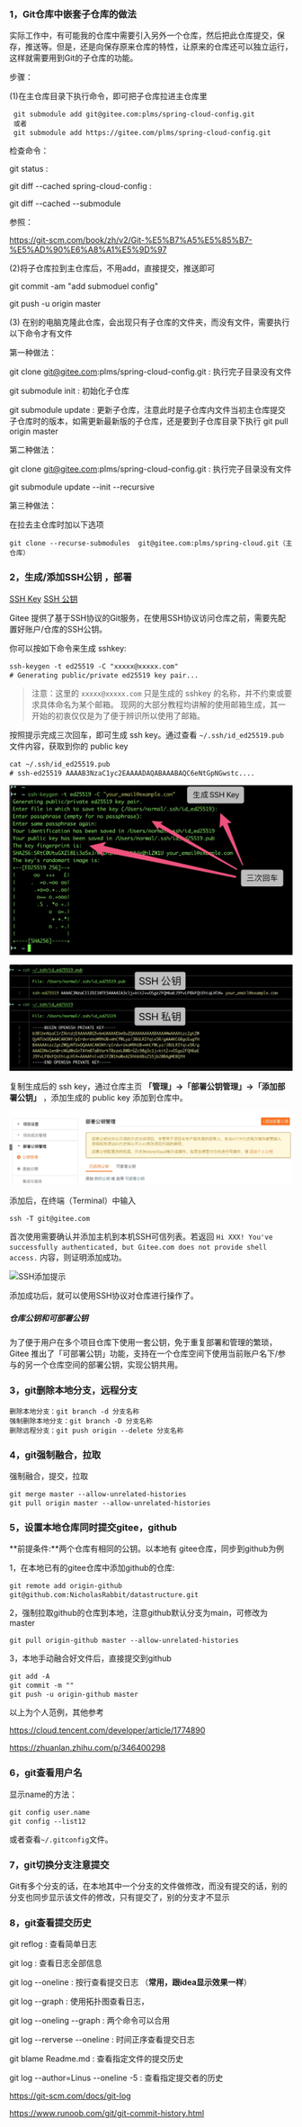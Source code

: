 ### 1，Git仓库中嵌套子仓库的做法

实际工作中，有可能我的仓库中需要引入另外一个仓库，然后把此仓库提交，保存，推送等。但是，还是向保存原来仓库的特性，让原来的仓库还可以独立运行，这样就需要用到Git的子仓库的功能。

步骤：

(1)在主仓库目录下执行命令，即可把子仓库拉进主仓库里

```console
 git submodule add git@gitee.com:plms/spring-cloud-config.git
 或者
 git submodule add https://gitee.com/plms/spring-cloud-config.git
```

检查命令：

git  status :  

git  diff  --cached   spring-cloud-config :

git  diff  --cached  --submodule

参照：

https://git-scm.com/book/zh/v2/Git-%E5%B7%A5%E5%85%B7-%E5%AD%90%E6%A8%A1%E5%9D%97

(2)将子仓库拉到主仓库后，不用add，直接提交，推送即可

git  commit  -am  "add submoduel  config"

git  push  -u origin  master

(3) 在别的电脑克隆此仓库，会出现只有子仓库的文件夹，而没有文件，需要执行以下命令才有文件

第一种做法：

git  clone  git@gitee.com:plms/spring-cloud-config.git : 执行完子目录没有文件

git  submodule   init :  初始化子仓库

git  submodule   update  :  更新子仓库，注意此时是子仓库内文件当初主仓库提交子仓库时的版本，如需更新最新版的子仓库，还是要到子仓库目录下执行 git  pull  origin  master

第二种做法：

 git  clone  git@gitee.com:plms/spring-cloud-config.git : 执行完子目录没有文件

git submodule update --init --recursive 

第三种做法：

在拉去主仓库时加以下选项

```console
git clone --recurse-submodules  git@gitee.com:plms/spring-cloud.git（主仓库）
```





###  2，生成/添加SSH公钥 ，部署

 [SSH Key](https://gitee.com/help/labels/19) [SSH 公钥](https://gitee.com/help/labels/29) 

Gitee 提供了基于SSH协议的Git服务，在使用SSH协议访问仓库之前，需要先配置好账户/仓库的SSH公钥。

你可以按如下命令来生成 sshkey:

```
ssh-keygen -t ed25519 -C "xxxxx@xxxxx.com"  
# Generating public/private ed25519 key pair...
```

> 注意：这里的 `xxxxx@xxxxx.com` 只是生成的 sshkey 的名称，并不约束或要求具体命名为某个邮箱。
> 现网的大部分教程均讲解的使用邮箱生成，其一开始的初衷仅仅是为了便于辨识所以使用了邮箱。

按照提示完成三次回车，即可生成 ssh key。通过查看 `~/.ssh/id_ed25519.pub` 文件内容，获取到你的 public key

```
cat ~/.ssh/id_ed25519.pub
# ssh-ed25519 AAAAB3NzaC1yc2EAAAADAQABAAABAQC6eNtGpNGwstc....
```

![1659683218336](note-images/1659683218336.png)

![1659683247957](note-images/1659683247957.png)

复制生成后的 ssh key，通过仓库主页 **「管理」->「部署公钥管理」->「添加部署公钥」** ，添加生成的 public key 添加到仓库中。

![1659683267151](note-images/1659683267151.png)

添加后，在终端（Terminal）中输入

```
ssh -T git@gitee.com
```

首次使用需要确认并添加主机到本机SSH可信列表。若返回 `Hi XXX! You've successfully authenticated, but Gitee.com does not provide shell access.` 内容，则证明添加成功。

![SSH添加提示](https://images.gitee.com/uploads/images/2018/0814/170837_4c5ef029_551147.png)

添加成功后，就可以使用SSH协议对仓库进行操作了。

##### 仓库公钥和可部署公钥

为了便于用户在多个项目仓库下使用一套公钥，免于重复部署和管理的繁琐，Gitee 推出了「可部署公钥」功能，支持在一个仓库空间下使用当前账户名下/参与的另一个仓库空间的部署公钥，实现公钥共用。

### 3，git删除本地分支，远程分支

```shell
删除本地分支：git branch -d 分支名称
强制删除本地分支：git branch -D 分支名称
删除远程分支：git push origin --delete 分支名称

```

### 4，git强制融合，拉取

强制融合，提交，拉取

```
git merge master --allow-unrelated-histories
git pull origin master --allow-unrelated-histories
```

### 5，设置本地仓库同时提交gitee，github

**前提条件:**两个仓库有相同的公钥。以本地有 gitee仓库，同步到github为例

1，在本地已有的gitee仓库中添加github的仓库:  

```shell
git remote add origin-github git@github.com:NicholasRabbit/datastructure.git
```

2，强制拉取github的仓库到本地，注意github默认分支为main，可修改为master

```shell
git pull origin-github master --allow-unrelated-histories
```

3，本地手动融合好文件后，直接提交到github

```shell
git add -A
git commit -m ""
git push -u origin-github master
```

以上为个人范例，其他参考

https://cloud.tencent.com/developer/article/1774890

https://zhuanlan.zhihu.com/p/346400298

### 6，git查看用户名

显示name的方法：

```
git config user.name
git config --list12
```

或者查看`~/.gitconfig`文件。

### 7，git切换分支注意提交

Git有多个分支的话，在本地其中一个分支的文件做修改，而没有提交的话，别的分支也同步显示该文件的修改，只有提交了，别的分支才不显示

### 8，git查看提交历史

git reflog : 查看简单日志

git log : 查看日志全部信息

git log --oneline : 按行查看提交日志 （**常用，跟idea显示效果一样**）

git log --graph : 使用拓扑图查看日志，

git  log  --oneling  --graph : 两个命令可以合用

git  log --rerverse --oneline : 时间正序查看提交日志

git  blame  Readme.md : 查看指定文件的提交历史

git log --author=Linus --oneline -5  : 查看指定提交者的历史

https://git-scm.com/docs/git-log

https://www.runoob.com/git/git-commit-history.html